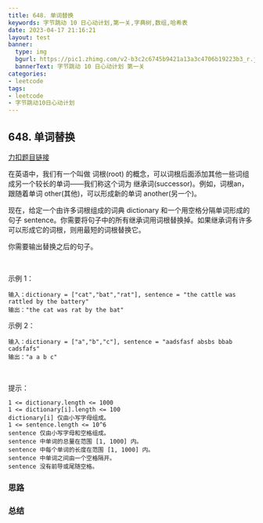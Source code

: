 ```yaml
---
title: 648. 单词替换
keywords: 字节跳动 10 日心动计划,第一关,字典树,数组,哈希表
date: 2023-04-17 21:16:21
layout: test
banner: 
  type: img
  bgurl: https://pic1.zhimg.com/v2-b3c2c6745b9421a13a3c4706b19223b3_r.jpg
  bannerText: 字节跳动 10 日心动计划 第一关
categories:
- leetcode
tags:
- leetcode
- 字节跳动10日心动计划
---
```

## 648. 单词替换

[力扣题目链接](https://leetcode.cn/problems/replace-words/)

在英语中，我们有一个叫做 词根(root) 的概念，可以词根后面添加其他一些词组成另一个较长的单词——我们称这个词为 继承词(successor)。例如，词根an，跟随着单词 other(其他)，可以形成新的单词 another(另一个)。

现在，给定一个由许多词根组成的词典 dictionary 和一个用空格分隔单词形成的句子 sentence。你需要将句子中的所有继承词用词根替换掉。如果继承词有许多可以形成它的词根，则用最短的词根替换它。

你需要输出替换之后的句子。

 

示例 1：

```
输入：dictionary = ["cat","bat","rat"], sentence = "the cattle was rattled by the battery"
输出："the cat was rat by the bat"
```

示例 2：

```
输入：dictionary = ["a","b","c"], sentence = "aadsfasf absbs bbab cadsfafs"
输出："a a b c"
```

 

提示：

```
1 <= dictionary.length <= 1000
1 <= dictionary[i].length <= 100
dictionary[i] 仅由小写字母组成。
1 <= sentence.length <= 10^6
sentence 仅由小写字母和空格组成。
sentence 中单词的总量在范围 [1, 1000] 内。
sentence 中每个单词的长度在范围 [1, 1000] 内。
sentence 中单词之间由一个空格隔开。
sentence 没有前导或尾随空格。
```

### 思路

### 总结
